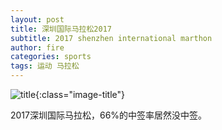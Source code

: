 ```yaml
---
layout: post
title: 深圳国际马拉松2017
subtitle: 2017 shenzhen international marthon
author: fire
categories: sports 
tags: 运动 马拉松
---
```


![title](https://image.sideproject.cn/titlex/titlex_127.jpg){:class="image-title"}

2017深圳国际马拉松，66%的中签率居然没中签。

